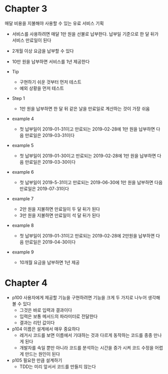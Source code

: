 # Chapter 3
매달 비용을 지불해야 사용할 수 있는 유료 서비스 기획
- 서비스를 사용하려면 매달 1만 원을 선불로 납부한다. 납부일 기준으로 한 달 뒤가 서비스 만료일이 된다
- 2개월 이상 요금을 납부할 수 있다
- 10만 원을 납부하면 서비스를 1년 제공한다

- Tip
  - 구현하기 쉬운 것부터 먼저 테스트 
  - 예외 상황을 먼저 테스트 

- Step 1
  - 1만 원을 납부하면 한 달 뒤 같은 날을 만료일로 계산하는 것이 가장 쉬움

- example 4 
  - 첫 납부일이 2019-01-31이고 만료되는 2019-02-28에 1만 원을 납부하면 다음 만료일은 2019-03-31이다

- example 5
  - 첫 납부일이 2019-01-30이고 만료되는 2019-02-28에 1만 원을 납부하면 다음 만료일은 2019-03-30이다

- example 6
  - 첫 납부일이 2019-5-31이고 만료되는 2019-06-30에 1만 원을 납부하면 다음 만료일은 2019-07-31이다

- example 7
  - 2만 원을 지불하면 만료일이 두 달 뒤가 된다
  - 3만 원을 지불하면 만료일이 석 달 뒤가 된다 

- example 8
  - 첫 납부일이 2019-01-31이고 만료되는 2019-02-28에 2만원을 납부하면 다음 만료일은 2019-04-30이다

- example 9
  - 10개월 요금을 납부하면 1년 제공

# Chapter 4
- p100 사용자에게 제공할 기능을 구현하려면 기능을 크게 두 가지로 나누어 생각해 볼 수 있다
  - 그것은 바로 입력과 결과이다
  - 입력은 보통 메서드의 파라미터로 전달한다
  - 결과는 리턴 값이다
- p104 이름은 설계에서 매우 중요하다
  - 레거시 코드를 보면 이름에서 기대하는 것과 다르게 동작하는 코드를 종종 만나게 된다
  - 개발자를 속일 뿐만 아니라 코드를 분석하는 시간을 증가 시켜 코드 수정을 어렵게 만드는 원인이 된다
- p105 필요한 만큼 설계하기
  - TDD는 미리 앞서서 코드를 만들지 않는다

